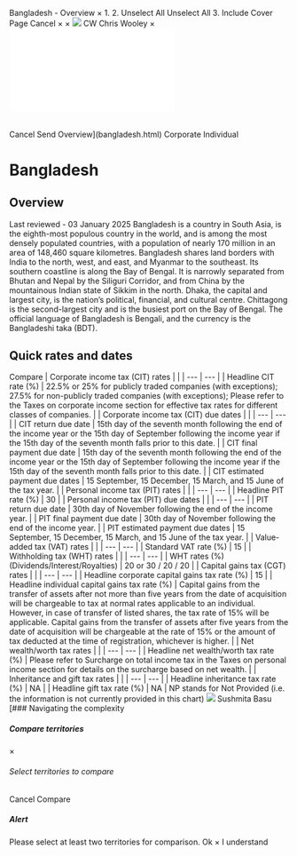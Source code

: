 Bangladesh - Overview
×
1.
2.
Unselect All
Unselect All
3.
Include Cover Page
Cancel
×
×
![](-/media/world-wide-tax-summaries/attachments/global---chris-wooley.ashx%3Frev=ac5e5f3223b34096b1afc2a6009c7320&revision=ac5e5f32-23b3-4096-b1af-c2a6009c7320&hash=859B7ADC84DC2CBEC9760E9E6EE7DE6D0A8BFCDF)
CW
Chris Wooley
×
![](bangladesh.html)
######
Cancel
Send
Overview](bangladesh.html)
Corporate
Individual
# Bangladesh
## Overview
Last reviewed - 03 January 2025
Bangladesh is a country in South Asia, is the eighth-most populous country in the world, and is among the most densely populated countries, with a population of nearly 170 million in an area of 148,460 square kilometres. Bangladesh shares land borders with India to the north, west, and east, and Myanmar to the southeast. Its southern coastline is along the Bay of Bengal. It is narrowly separated from Bhutan and Nepal by the Siliguri Corridor, and from China by the mountainous Indian state of Sikkim in the north.
Dhaka, the capital and largest city, is the nation’s political, financial, and cultural centre. Chittagong is the second-largest city and is the busiest port on the Bay of Bengal. The official language of Bangladesh is Bengali, and the currency is the Bangladeshi taka (BDT).
## Quick rates and dates
Compare
| Corporate income tax (CIT) rates | |
| --- | --- |
| Headline CIT rate (%) | 22.5% or 25% for publicly traded companies (with exceptions);  27.5% for non-publicly traded companies (with exceptions);  Please refer to the Taxes on corporate income section for effective tax rates for different classes of companies. |
| Corporate income tax (CIT) due dates | |
| --- | --- |
| CIT return due date | 15th day of the seventh month following the end of the income year or the 15th day of September following the income year if the 15th day of the seventh month falls prior to this date. |
| CIT final payment due date | 15th day of the seventh month following the end of the income year or the 15th day of September following the income year if the 15th day of the seventh month falls prior to this date. |
| CIT estimated payment due dates | 15 September, 15 December, 15 March, and 15 June of the tax year. |
| Personal income tax (PIT) rates | |
| --- | --- |
| Headline PIT rate (%) | 30 |
| Personal income tax (PIT) due dates | |
| --- | --- |
| PIT return due date | 30th day of November following the end of the income year. |
| PIT final payment due date | 30th day of November following the end of the income year. |
| PIT estimated payment due dates | 15 September, 15 December, 15 March, and 15 June of the tax year. |
| Value-added tax (VAT) rates | |
| --- | --- |
| Standard VAT rate (%) | 15 |
| Withholding tax (WHT) rates | |
| --- | --- |
| WHT rates (%) (Dividends/Interest/Royalties) | 20 or 30 / 20 / 20 |
| Capital gains tax (CGT) rates | |
| --- | --- |
| Headline corporate capital gains tax rate (%) | 15 |
| Headline individual capital gains tax rate (%) | Capital gains from the transfer of assets after not more than five years from the date of acquisition will be chargeable to tax at normal rates applicable to an individual. However, in case of transfer of listed shares, the tax rate of 15% will be applicable. Capital gains from the transfer of assets after five years from the date of acquisition will be chargeable at the rate of 15% or the amount of tax deducted at the time of registration, whichever is higher. |
| Net wealth/worth tax rates | |
| --- | --- |
| Headline net wealth/worth tax rate (%) | Please refer to Surcharge on total income tax in the Taxes on personal income section for details on the surcharge based on net wealth. |
| Inheritance and gift tax rates | |
| --- | --- |
| Headline inheritance tax rate (%) | NA |
| Headline gift tax rate (%) | NA |
NP stands for Not Provided (i.e. the information is not currently provided in this chart)
![](-/media/world-wide-tax-summaries/bangladeshsushmita-basubangladesh--sushmita-basujpg20250113114214915.ashx%3Frev=de922f0a89ef4d1298e694d51cdefed9&revision=de922f0a-89ef-4d12-98e6-94d51cdefed9&hash=262C39843AED138AABF1E53E9460F30F4A2C8A92)
Sushmita Basu
[### Navigating the complexity
##### Compare territories
×
###### Select territories to compare
#####
Cancel
Compare
##### Alert
Please select at least two territories for comparison.
Ok
×
I understand